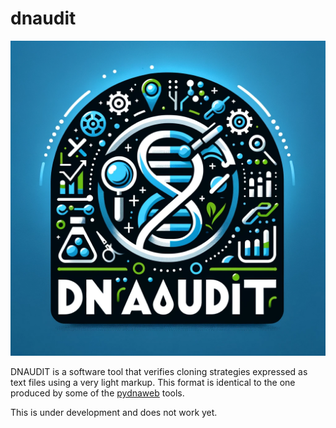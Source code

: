 # dnaudit
![logo](images/logo001.webp)

DNAUDIT is a software tool that verifies cloning strategies expressed as text files using a very light markup.
This format is identical to the one produced by some of the [pydnaweb](https://github.com/BjornFJohansson/pydnaweb?tab=readme-ov-file#pydnaweb) tools.

This is under development and does not work yet.
